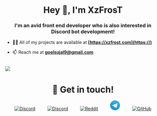 <h1 align="center">Hey 👋, I'm XzFrosT</h1>
<h3 align="center">I'm an avid front end developer who is also interested in Discord bot development!</h3>

- 👨‍💻 All of my projects are available at **[https://xzfrost.com](https://)**

- 📫 Reach me at **[goelsujal9@gmail.com](https://mail.google.com/mail/u/0/?view=cm&fs=1&to=goelsujal9@gmail.com)**
<br>
<div align="left"><img src="https://discord.c99.nl/widget/theme-3/591416431598632980.png"></div>
 <p align="center" <img align="center" src="https://github-readme-stats.codestackr.vercel.app/api?username=XzFrosT&show_icons=true&hide_border=true&theme=tokyonight" alt="lol" /></p>
<p align="center" src="https://github-readme-stats.vercel.app/api/top-langs/?username=XzFrosT&show_icons=true&hide_border=true&theme=tokyonight" /></p>

<h1 align="center">🤝 Get in touch!</h1>
<p align="center">
<a href="https://instagram.com/sujal_goel_10" target="_blank"><img alt="Discord" title="Discord" height="32" width="32" src="https://image.flaticon.com/icons/svg/174/174855.svg"></a>&nbsp;&nbsp;&nbsp;&nbsp;&nbsp;&nbsp;&nbsp;&nbsp;&nbsp;
<a href="https://discord.com/users/581752425858203659" target="_blank"><img alt="Discord" title="Discord" height="32" width="32" src="https://raw.githubusercontent.com/peterthehan/peterthehan/master/assets/discord.svg"></a>&nbsp;&nbsp;&nbsp;&nbsp;&nbsp;&nbsp;&nbsp;&nbsp;&nbsp;
<a href="https://reddit.com/u/sujal-ops-cyber" target="_blank"><img alt="Reddit" title="Reddit" height="32" width="32" src="https://raw.githubusercontent.com/peterthehan/peterthehan/master/assets/reddit.svg"></a>&nbsp;&nbsp;&nbsp;&nbsp;&nbsp;&nbsp;&nbsp;&nbsp;&nbsp;
<a href="https://t.me/sujalgoel" target="_blank"><img alt="Telegram" src="https://raw.githubusercontent.com/github/explore/80688e429a7d4ef2fca1e82350fe8e3517d3494d/topics/telegram/telegram.png" alt="sujal_ops_cyber" height="32" width="32" /></a>&nbsp;&nbsp;&nbsp;&nbsp;&nbsp;&nbsp;&nbsp;&nbsp;&nbsp;
<a href="https://github.com/sujalgoel"><img alt="GitHub" title="GitHub" height="32" width="32" src="https://raw.githubusercontent.com/peterthehan/peterthehan/master/assets/github.svg"></a>
</p>
